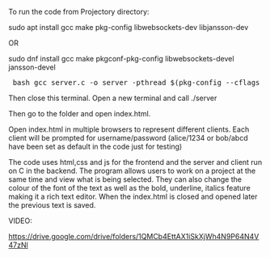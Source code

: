 To run the code from Projectory directory:


sudo apt install gcc make pkg-config libwebsockets-dev libjansson-dev

OR 


sudo dnf install gcc make pkgconf-pkg-config libwebsockets-devel jansson-devel

<pre> bash gcc server.c -o server -pthread $(pkg-config --cflags libwebsockets jansson) $(pkg-config --libs libwebsockets jansson) -ljansson</pre>

Then close this terminal. Open a new terminal and call ./server

Then go to the folder and open index.html.


Open index.html in multiple browsers to represent different clients. Each client will be prompted for username/password (alice/1234 or bob/abcd have been set as default in the code just for testing)


The code uses html,css and js for the frontend and the server and client run on C in the backend. The program allows users to work on a project at the same time and view what is being selected. They can also change the colour of the font of the text as well as the bold, underline, italics feature making it a rich text editor. When the index.html is closed and opened later the previous text is saved.




VIDEO:

https://drive.google.com/drive/folders/1QMCb4EttAX1iSkXjWh4N9P64N4V47zNl
